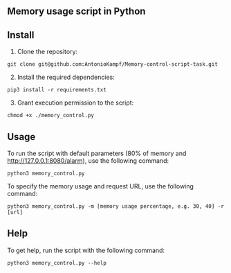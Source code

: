 ## Memory usage script in Python

<!-- This script is designed to monitor the memory consumption of a system and generate an alarm by sending an HTTP request to an API when the memory usage exceeds a specified threshold. -->


## Install 

1. Clone the repository:
```
git clone git@github.com:AntonioKampf/Memory-control-script-task.git
```

2. Install the required dependencies:
```
pip3 install -r requirements.txt
```

3. Grant execution permission to the script:
```
chmod +x ./memory_control.py
```


## Usage

To run the script with default parameters (80% of memory and http://127.0.0.1:8080/alarm), use the following command:
```
python3 memory_control.py
```

To specify the memory usage and request URL, use the following command:
```
python3 memory_control.py -m [memory usage percentage, e.g. 30, 40] -r [url]
```


## Help

To get help, run the script with the following command:
```
python3 memory_control.py --help
```
